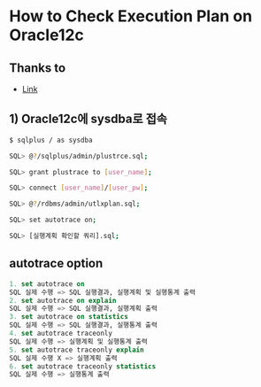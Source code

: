 # How to Check Execution Plan on Oracle12c


## Thanks to
  - [Link](https://m.blog.naver.com/sophie_yeom/2208915296680)
  
  
## 1) Oracle12c에 sysdba로 접속
 ```bash
 $ sqlplus / as sysdba
 
 SQL> @?/sqlplus/admin/plustrce.sql;
 
 SQL> grant plustrace to [user_name];
 
 SQL> connect [user_name]/[user_pw];
 
 SQL> @?/rdbms/admin/utlxplan.sql;
 
 SQL> set autotrace on;
 
 SQL> [실행계획 확인할 쿼리].sql;

```


## autotrace option
``` sql
1. set autotrace on
SQL 실제 수행 => SQL 실행결과, 실행계획 및 실행통계 출력
2. set autotrace on explain
SQL 실제 수행 => SQL 실행결과, 실행계획 출력
3. set autotrace on statistics
SQL 실제 수행 => SQL 실행결과, 실행통계 출력
4. set autotrace traceonly
SQL 실제 수행 => 실행계획 및 실행통계 출력
5. set autotrace traceonly explain
SQL 실제 수행 X => 실행계획 출력
6. set autotrace traceonly statistics
SQL 실제 수행 => 실행통계 출력
```     
 
 
 
